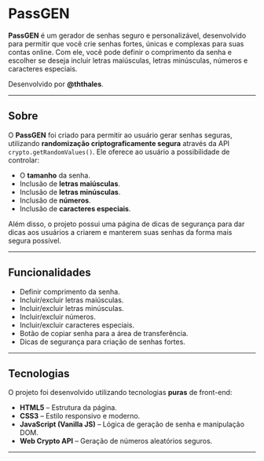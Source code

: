 # PassGEN

**PassGEN** é um gerador de senhas seguro e personalizável, desenvolvido para permitir que você crie senhas fortes, únicas e complexas para suas contas online. Com ele, você pode definir o comprimento da senha e escolher se deseja incluir letras maiúsculas, letras minúsculas, números e caracteres especiais.  

Desenvolvido por **@ththales**.

---

## Sobre

O **PassGEN** foi criado para permitir ao usuário gerar senhas seguras, utilizando **randomização criptograficamente segura** através da API `crypto.getRandomValues()`. Ele oferece ao usuário a possibilidade de controlar:

- O **tamanho** da senha.
- Inclusão de **letras maiúsculas**.
- Inclusão de **letras minúsculas**.
- Inclusão de **números**.
- Inclusão de **caracteres especiais**.

Além disso, o projeto possui uma página de dicas de segurança para dar dicas aos usuários a criarem e manterem suas senhas da forma mais segura possível.

---

## Funcionalidades

- Definir comprimento da senha.
- Incluir/excluir letras maiúsculas.
- Incluir/excluir letras minúsculas.
- Incluir/excluir números.
- Incluir/excluir caracteres especiais.
- Botão de copiar senha para a área de transferência.
- Dicas de segurança para criação de senhas fortes.

---

## Tecnologias

O projeto foi desenvolvido utilizando tecnologias **puras** de front-end:

- **HTML5** – Estrutura da página.
- **CSS3** – Estilo responsivo e moderno.
- **JavaScript (Vanilla JS)** – Lógica de geração de senha e manipulação DOM.
- **Web Crypto API** – Geração de números aleatórios seguros.

---
